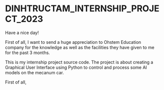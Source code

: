 # DINHTRUCTAM_INTERNSHIP_PROJECT_2023

Have a nice day!

First of all, I want to send a huge appreciation to Ohstem Education company for the knowledge as well as the facilities they have given to me for the past 3 months.

This is my internship project source code. The project is about creating a Graphical User Interface using Python to control and process some AI models on the mecanum car.

First of all, 
